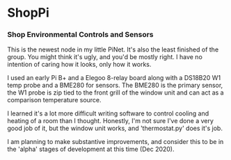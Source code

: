 # ShopPi
 ### Shop Environmental Controls and Sensors

This is the newest node in my little PiNet.  It's also the least finished of the group. You might think it's ugly, and you'd be mostly right.  I have no intention of caring how it looks, only how it works.

I used an early Pi B+ and a Elegoo 8-relay board along with a DS18B20 W1 temp probe and a BME280 for sensors.  The BME280 is the primary sensor, the W1 probe is zip tied to the front grill of the window unit and can act as a comparison temperature source.

I learned it's a lot more difficult writing software to control cooling and heating of a room than I thought.  Honestly, I'm not sure I've done a very good job of it, but the window unit works, and 'thermostat.py' does it's job.  

I am planning to make substantive improvements, and consider this to be in the 'alpha' stages of development at this time (Dec 2020).
